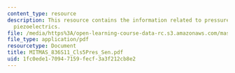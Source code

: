 ```yaml
---
content_type: resource
description: This resource contains the information related to pressure sensors and
  piezoelectrics.
file: /media/https%3A/open-learning-course-data-rc.s3.amazonaws.com/mas-836-sensor-technologies-for-interactive-environments-spring-2011/1fc0ede170947159fecf3a3f212cb8e2_MITMAS_836S11_Cls5Pres_Sen.pdf
file_type: application/pdf
resourcetype: Document
title: MITMAS_836S11_Cls5Pres_Sen.pdf
uid: 1fc0ede1-7094-7159-fecf-3a3f212cb8e2
---
```

